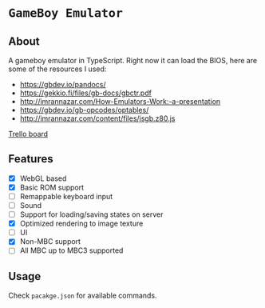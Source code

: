 # `GameBoy Emulator`

## About

A gameboy emulator in TypeScript. Right now it can load the BIOS, here are some of the resources I used:

- https://gbdev.io/pandocs/
- https://gekkio.fi/files/gb-docs/gbctr.pdf
- http://imrannazar.com/How-Emulators-Work:-a-presentation
- https://gbdev.io/gb-opcodes/optables/
- http://imrannazar.com/content/files/jsgb.z80.js

[Trello board](https://app.gitkraken.com/glo/board/YCdEVytKOgBi1bHO)

## Features

- [x] WebGL based
- [x] Basic ROM support
- [ ] Remappable keyboard input
- [ ] Sound
- [ ] Support for loading/saving states on server
- [x] Optimized rendering to image texture
- [ ] UI
- [x] Non-MBC support
- [ ] All MBC up to MBC3 supported

## Usage

Check `pacakge.json` for available commands.
